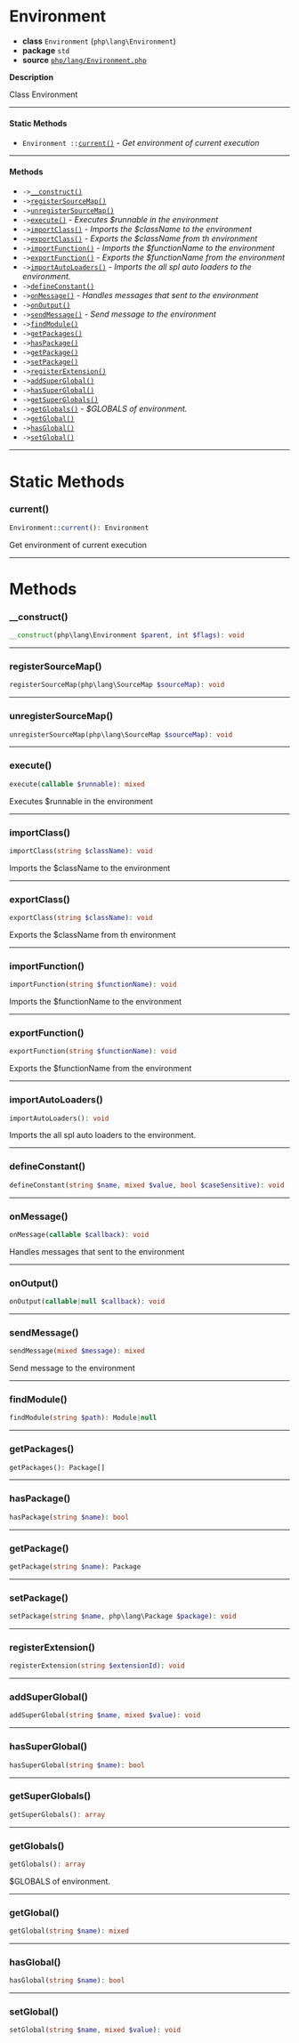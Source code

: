 # Environment

- **class** `Environment` (`php\lang\Environment`)
- **package** `std`
- **source** [`php/lang/Environment.php`](./src/main/resources/JPHP-INF/sdk/php/lang/Environment.php)

**Description**

Class Environment

---

#### Static Methods

- `Environment ::`[`current()`](#method-current) - _Get environment of current execution_

---

#### Methods

- `->`[`__construct()`](#method-__construct)
- `->`[`registerSourceMap()`](#method-registersourcemap)
- `->`[`unregisterSourceMap()`](#method-unregistersourcemap)
- `->`[`execute()`](#method-execute) - _Executes $runnable in the environment_
- `->`[`importClass()`](#method-importclass) - _Imports the $className to the environment_
- `->`[`exportClass()`](#method-exportclass) - _Exports the $className from th environment_
- `->`[`importFunction()`](#method-importfunction) - _Imports the $functionName to the environment_
- `->`[`exportFunction()`](#method-exportfunction) - _Exports the $functionName from the environment_
- `->`[`importAutoLoaders()`](#method-importautoloaders) - _Imports the all spl auto loaders to the environment._
- `->`[`defineConstant()`](#method-defineconstant)
- `->`[`onMessage()`](#method-onmessage) - _Handles messages that sent to the environment_
- `->`[`onOutput()`](#method-onoutput)
- `->`[`sendMessage()`](#method-sendmessage) - _Send message to the environment_
- `->`[`findModule()`](#method-findmodule)
- `->`[`getPackages()`](#method-getpackages)
- `->`[`hasPackage()`](#method-haspackage)
- `->`[`getPackage()`](#method-getpackage)
- `->`[`setPackage()`](#method-setpackage)
- `->`[`registerExtension()`](#method-registerextension)
- `->`[`addSuperGlobal()`](#method-addsuperglobal)
- `->`[`hasSuperGlobal()`](#method-hassuperglobal)
- `->`[`getSuperGlobals()`](#method-getsuperglobals)
- `->`[`getGlobals()`](#method-getglobals) - _$GLOBALS of environment._
- `->`[`getGlobal()`](#method-getglobal)
- `->`[`hasGlobal()`](#method-hasglobal)
- `->`[`setGlobal()`](#method-setglobal)

---
# Static Methods

<a name="method-current"></a>

### current()
```php
Environment::current(): Environment
```
Get environment of current execution

---
# Methods

<a name="method-__construct"></a>

### __construct()
```php
__construct(php\lang\Environment $parent, int $flags): void
```

---

<a name="method-registersourcemap"></a>

### registerSourceMap()
```php
registerSourceMap(php\lang\SourceMap $sourceMap): void
```

---

<a name="method-unregistersourcemap"></a>

### unregisterSourceMap()
```php
unregisterSourceMap(php\lang\SourceMap $sourceMap): void
```

---

<a name="method-execute"></a>

### execute()
```php
execute(callable $runnable): mixed
```
Executes $runnable in the environment

---

<a name="method-importclass"></a>

### importClass()
```php
importClass(string $className): void
```
Imports the $className to the environment

---

<a name="method-exportclass"></a>

### exportClass()
```php
exportClass(string $className): void
```
Exports the $className from th environment

---

<a name="method-importfunction"></a>

### importFunction()
```php
importFunction(string $functionName): void
```
Imports the $functionName to the environment

---

<a name="method-exportfunction"></a>

### exportFunction()
```php
exportFunction(string $functionName): void
```
Exports the $functionName from the environment

---

<a name="method-importautoloaders"></a>

### importAutoLoaders()
```php
importAutoLoaders(): void
```
Imports the all spl auto loaders to the environment.

---

<a name="method-defineconstant"></a>

### defineConstant()
```php
defineConstant(string $name, mixed $value, bool $caseSensitive): void
```

---

<a name="method-onmessage"></a>

### onMessage()
```php
onMessage(callable $callback): void
```
Handles messages that sent to the environment

---

<a name="method-onoutput"></a>

### onOutput()
```php
onOutput(callable|null $callback): void
```

---

<a name="method-sendmessage"></a>

### sendMessage()
```php
sendMessage(mixed $message): mixed
```
Send message to the environment

---

<a name="method-findmodule"></a>

### findModule()
```php
findModule(string $path): Module|null
```

---

<a name="method-getpackages"></a>

### getPackages()
```php
getPackages(): Package[]
```

---

<a name="method-haspackage"></a>

### hasPackage()
```php
hasPackage(string $name): bool
```

---

<a name="method-getpackage"></a>

### getPackage()
```php
getPackage(string $name): Package
```

---

<a name="method-setpackage"></a>

### setPackage()
```php
setPackage(string $name, php\lang\Package $package): void
```

---

<a name="method-registerextension"></a>

### registerExtension()
```php
registerExtension(string $extensionId): void
```

---

<a name="method-addsuperglobal"></a>

### addSuperGlobal()
```php
addSuperGlobal(string $name, mixed $value): void
```

---

<a name="method-hassuperglobal"></a>

### hasSuperGlobal()
```php
hasSuperGlobal(string $name): bool
```

---

<a name="method-getsuperglobals"></a>

### getSuperGlobals()
```php
getSuperGlobals(): array
```

---

<a name="method-getglobals"></a>

### getGlobals()
```php
getGlobals(): array
```
$GLOBALS of environment.

---

<a name="method-getglobal"></a>

### getGlobal()
```php
getGlobal(string $name): mixed
```

---

<a name="method-hasglobal"></a>

### hasGlobal()
```php
hasGlobal(string $name): bool
```

---

<a name="method-setglobal"></a>

### setGlobal()
```php
setGlobal(string $name, mixed $value): void
```